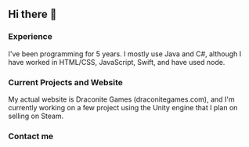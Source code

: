 ## Hi there 👋
### Experience
I've been programming for 5 years. I mostly use Java and C#, although I have worked in HTML/CSS, JavaScript, Swift, and have used node. 
### Current Projects and Website 
My actual website is Draconite Games \(draconitegames.com)<!--(http://draconitegames.com)-->, and I'm currently working on a few project using the Unity engine that I plan on selling on Steam.
### Contact me
<!--Feel free to contact me at mileswhansen@gmail.com (mailto:mileswhansen@gmail.com)-->

<!--
**Miles-Hansen-BSU/Miles-Hansen-BSU** is a ✨ _special_ ✨ repository because its `README.md` (this file) appears on your GitHub profile.

Here are some ideas to get you started:

- 🔭 I’m currently working on ...
- 🌱 I’m currently learning ...
- 👯 I’m looking to collaborate on ...
- 🤔 I’m looking for help with ...
- 💬 Ask me about ...
- 📫 How to reach me: ...
- 😄 Pronouns: ...
- ⚡ Fun fact: ...
-->
